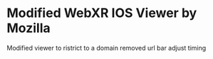 #  Modified WebXR IOS Viewer by Mozilla

Modified viewer to ristrict to a domain removed url bar adjust timing
